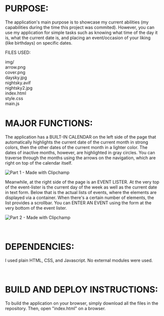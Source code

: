 <h1>PURPOSE:</h1>

The application's main purpose is to showcase my current abilities (my capabilities during the time this project was commited). 
However, you can use my application for simple tasks such as knowing what time of the day it is, what the current date is, and placing an event/occasion of your liking (like birthdays) on specific dates.

FILES USED:

img/  
  arrow.png  
  cover.png  
  daysky.jpg  
  nightsky.avif  
  nightsky2.jpg  
index.html  
style.css  
main.js
<br />

<h1>MAJOR FUNCTIONS:</h1>

The application has a BUILT-IN CALENDAR on the left side of the page that automatically highlights the current date of the current month in strong colors, then the other dates of the current month in a lighter color.
The dates of inactive months, however, are highlighted in gray circles. You can traverse through the months using the arrows on the navigation, which are right on top of the calendar itself.

![Part 1 - Made with Clipchamp](https://github.com/KingNoran/eCalendar/assets/108130291/ff2cdba7-0e55-4a65-8393-95699687de5d)


Meanwhile, at the right side of the page is an EVENT LISTER. At the very top of the event-lister is the current day of the week as well as the current date in text form.
Below that is the actual lists of events, where the elements are displayed via a container. When there's a certain number of elements, the list provides a scrollbar.
You can ENTER AN EVENT using the form at the very bottom of the event lister.

![Part 2 - Made with Clipchamp](https://github.com/KingNoran/eCalendar/assets/108130291/2f731d91-86df-4720-a138-785c393c6b5e)

<br />

<h1>DEPENDENCIES:</h1>

I used plain HTML, CSS, and Javascript. No external modules were used.

<br />

<h1>BUILD AND DEPLOY INSTRUCTIONS:</h1>

To build the application on your browser, simply download all the files in the repository. Then, open "index.html" on a browser.
